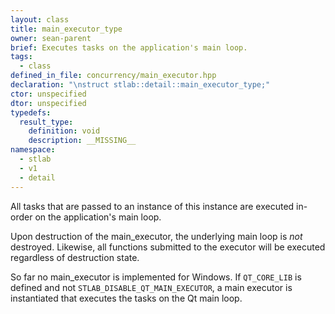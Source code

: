 ```yaml
---
layout: class
title: main_executor_type
owner: sean-parent
brief: Executes tasks on the application's main loop.
tags:
  - class
defined_in_file: concurrency/main_executor.hpp
declaration: "\nstruct stlab::detail::main_executor_type;"
ctor: unspecified
dtor: unspecified
typedefs:
  result_type:
    definition: void
    description: __MISSING__
namespace:
  - stlab
  - v1
  - detail
---
```


All tasks that are passed to an instance of this instance are executed in-order on the application's main loop.

Upon destruction of the main_executor, the underlying main loop is _not_ destroyed. Likewise, all functions submitted to the executor will be executed regardless of destruction state.

So far no main_executor is implemented for Windows. If `QT_CORE_LIB` is defined and not `STLAB_DISABLE_QT_MAIN_EXECUTOR`, a main executor is instantiated that executes the tasks on the Qt main loop.